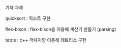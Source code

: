 기타 과제

quicksort  : 퀵소트 구현

flex-bison : flex-bison을 이용해 계산기 만들기 (parsing)

tetris : c++ 객체지향 이용해 테트리스 구현

